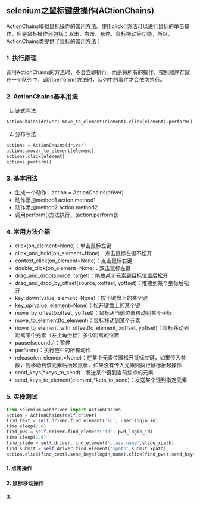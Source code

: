 ## selenium之鼠标键盘操作(ACtionChains)

ActionChains模拟鼠标操作的常用方法。使用click()方法可以进行鼠标的单击操作，但是鼠标操作还包括：双击、右击、悬停、鼠标拖动等功能，所以，ActionChains类提供了鼠标的常用方法：

### 1. 执行原理

调用ActionChains的方法时，不会立即执行，而是将所有的操作，按照顺序存放在一个队列中，调用perform()方法时，队列中的事件才会依次执行。

### 2. ActionChains基本用法

1. 链式写法

```python
ActionChains(driver).move_to_element(element).click(element).perform()
```

2. 分布写法

```python
actions = ActionChains(driver)
actions.mover_to_element(element)
actions.click(element)
actions.perform()
```

### 3. 基本用法

- 生成一个动作：action = ActionChains(driver)
- 动作添加method1 action.method1
- 动作添加method2 action.method2
- 调用perform()方法执行，(action.perform())

### 4. 常用方法介绍

- click(on_element=None)：单击鼠标左键
- click_and_hold(on_element=None)：点击鼠标左键不松开
- context_click(on_element=None)：点击鼠标右键
- double_click(on_element=None)：双击鼠标左键
- drag_and_drop(source, target)：拖拽某个元素到目标位置后松开
- drag_and_drop_by_offset(source, xoffset, yoffset)：推拽到某个坐标后松开
- key_down(value, element=None)：按下键盘上的某个键
- key_up(value, element=None)：松开键盘上的某个键
- move_by_offset(xoffset, yoffset)：鼠标从当前位置移动到某个坐标
- move_to_element(to_element)：鼠标移动到某个元素
- move_to_element_with_offset(to_element, xoffset, yoffset)：鼠标移动到距离某个元素（左上角坐标）多少距离的位置
- pause(seconds)：暂停
- perform()：执行链中的所有动作
- release(on_element=None)：在某个元素位置松开鼠标左键，如果传入参数，则移动到该元素后抬起鼠标，如果没有传入元素则执行鼠标抬起操作
- send_keys(*keys_to_send)：发送某个键到当前焦点的元素
- send_keys_to_element(element,*kets_to_send)：发送某个键到指定元素

### 5. 实操测试
```python
from selenium.webdriver import ActionChains
action = ActionChains(self.driver)
find_text = self.driver.find_element('id', user_login_id)
time.sleep(2.0)
find_pws = self.driver.find_element('id', pwd_login_id)
time.sleep(2.0)
fine_slide = self.driver.find_element('class name',slide_xpath)
find_submit = self.driver.find_element('xpath',submit_xpath)
action.click(find_text).send_keys(login_name).click(find_pws).send_keys(login_password).click(fine_slide).click_and_hold(fine_slide).move_by_offset(288,2).release().perform()
```
#### 1. 点击操作

#### 2. 鼠标移动操作

#### 3. 
